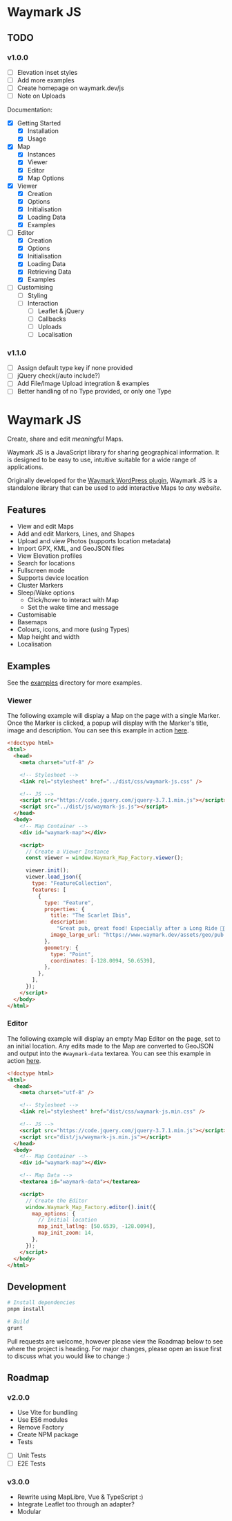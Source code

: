 # Waymark JS

## TODO

### v1.0.0

- [ ] Elevation inset styles
- [ ] Add more examples
- [ ] Create homepage on waymark.dev/js
- [ ] Note on Uploads

Documentation:

- [x] Getting Started
  - [x] Installation
  - [x] Usage
- [x] Map
  - [x] Instances
  - [x] Viewer
  - [x] Editor
  - [x] Map Options
- [x] Viewer
  - [x] Creation
  - [x] Options
  - [x] Initialisation
  - [x] Loading Data
  - [x] Examples
- [ ] Editor
  - [x] Creation
  - [x] Options
  - [x] Initialisation
  - [x] Loading Data
  - [x] Retrieving Data
  - [x] Examples
- [ ] Customising
  - [ ] Styling
  - [ ] Interaction
    - [ ] Leaflet & jQuery
    - [ ] Callbacks
    - [ ] Uploads
    - [ ] Localisation

### v1.1.0

- [ ] Assign default type key if none provided
- [ ] jQuery check(/auto include?)
- [ ] Add File/Image Upload integration & examples
- [ ] Better handling of no Type provided, or only one Type

# Waymark JS

Create, share and edit _meaningful_ Maps.

Waymark JS is a JavaScript library for sharing geographical information. It is designed to be easy to use, intuitive suitable for a wide range of applications.

Originally developed for the [Waymark WordPress plugin](https://wordpress.org/plugins/waymark/), Waymark JS is a standalone library that can be used to add interactive Maps to _any website_.

## Features

- View and edit Maps
- Add and edit Markers, Lines, and Shapes
- Upload and view Photos (supports location metadata)
- Import GPX, KML, and GeoJSON files
- View Elevation profiles
- Search for locations
- Fullscreen mode
- Supports device location
- Cluster Markers
- Sleep/Wake options
  - Click/hover to interact with Map
  - Set the wake time and message
- Customisable
- Basemaps
- Colours, icons, and more (using Types)
- Map height and width
- Localisation

## Examples

<!-- TODO: list examples -->

See the [examples](./examples) directory for more examples.

### Viewer

The following example will display a Map on the page with a single Marker. Once the Marker is clicked, a popup will display with the Marker's title, image and description. You can see this example in action [here](./examples/viewer-readme.html).

```html
<!doctype html>
<html>
  <head>
    <meta charset="utf-8" />

    <!-- Stylesheet -->
    <link rel="stylesheet" href="../dist/css/waymark-js.css" />

    <!-- JS -->
    <script src="https://code.jquery.com/jquery-3.7.1.min.js"></script>
    <script src="../dist/js/waymark-js.js"></script>
  </head>
  <body>
    <!-- Map Container -->
    <div id="waymark-map"></div>

    <script>
      // Create a Viewer Instance
      const viewer = window.Waymark_Map_Factory.viewer();

      viewer.init();
      viewer.load_json({
        type: "FeatureCollection",
        features: [
          {
            type: "Feature",
            properties: {
              title: "The Scarlet Ibis",
              description:
                "Great pub, great food! Especially after a Long Ride 🚴🍔🍟🍺🍺💤",
              image_large_url: "https://www.waymark.dev/assets/geo/pub.jpeg",
            },
            geometry: {
              type: "Point",
              coordinates: [-128.0094, 50.6539],
            },
          },
        ],
      });
    </script>
  </body>
</html>
```

### Editor

The following example will display an empty Map Editor on the page, set to an initial location. Any edits made to the Map are converted to GeoJSON and output into the `#waymark-data` textarea. You can see this example in action [here](./examples/editor-readme.html).

```html
<!doctype html>
<html>
  <head>
    <meta charset="utf-8" />

    <!-- Stylesheet -->
    <link rel="stylesheet" href="dist/css/waymark-js.min.css" />

    <!-- JS -->
    <script src="https://code.jquery.com/jquery-3.7.1.min.js"></script>
    <script src="dist/js/waymark-js.min.js"></script>
  </head>
  <body>
    <!-- Map Container -->
    <div id="waymark-map"></div>

    <!-- Map Data -->
    <textarea id="waymark-data"></textarea>

    <script>
      // Create the Editor
      window.Waymark_Map_Factory.editor().init({
        map_options: {
          // Initial location
          map_init_latlng: [50.6539, -128.0094],
          map_init_zoom: 14,
        },
      });
    </script>
  </body>
</html>
```

## Development

```bash
# Install dependencies
pnpm install

# Build
grunt
```

Pull requests are welcome, however please view the Roadmap below to see where the project is heading. For major changes, please open an issue first to discuss what you would like to change :)

## Roadmap

### v2.0.0

- Use Vite for bundling
- Use ES6 modules
- Remove Factory
- Create NPM package
- Tests
- [ ] Unit Tests
- [ ] E2E Tests

### v3.0.0

- Rewrite using MapLibre, Vue & TypeScript :)
- Integrate Leaflet too through an adapter?
- Modular

